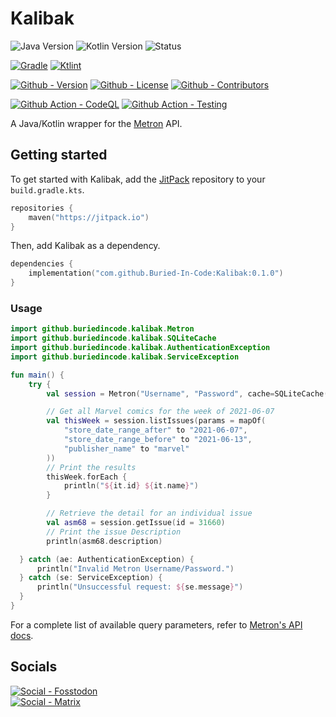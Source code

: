 # Kalibak

![Java Version](https://img.shields.io/badge/Temurin-17-green?style=flat-square&logo=eclipse-adoptium)
![Kotlin Version](https://img.shields.io/badge/Kotlin-2.0.20-green?style=flat-square&logo=kotlin)
![Status](https://img.shields.io/badge/Status-Beta-yellowgreen?style=flat-square)

[![Gradle](https://img.shields.io/badge/Gradle-8.10-informational?style=flat-square&logo=gradle)](https://github.com/gradle/gradle)
[![Ktlint](https://img.shields.io/badge/Ktlint-1.3.1-informational?style=flat-square)](https://github.com/pinterest/ktlint)

[![Github - Version](https://img.shields.io/github/v/tag/Buried-In-Code/Kalibak?logo=Github&label=Version&style=flat-square)](https://github.com/Buried-In-Code/Kalibak/tags)
[![Github - License](https://img.shields.io/github/license/Buried-In-Code/Kalibak?logo=Github&label=License&style=flat-square)](https://opensource.org/licenses/MIT)
[![Github - Contributors](https://img.shields.io/github/contributors/Buried-In-Code/Kalibak?logo=Github&label=Contributors&style=flat-square)](https://github.com/Buried-In-Code/Kalibak/graphs/contributors)

[![Github Action - CodeQL](https://img.shields.io/github/actions/workflow/status/Buried-In-Code/Kalibak/codeql.yml?branch=main&logo=githubactions&label=CodeQL&style=flat-square)](https://github.com/Buried-In-Code/Kalibak/actions/workflows/codeql.yml)
[![Github Action - Testing](https://img.shields.io/github/actions/workflow/status/Buried-In-Code/Kalibak/testing.yaml?branch=main&logo=githubactions&label=Testing&style=flat-square)](https://github.com/Buried-In-Code/Kalibak/actions/workflows/testing.yaml)

A Java/Kotlin wrapper for the [Metron](https://metron.cloud) API.

## Getting started

To get started with Kalibak, add the [JitPack](https://jitpack.io) repository to your `build.gradle.kts`.

```kts
repositories {
    maven("https://jitpack.io")
}
```

Then, add Kalibak as a dependency.

```kts
dependencies {
    implementation("com.github.Buried-In-Code:Kalibak:0.1.0")
}
```

### Usage

```kt
import github.buriedincode.kalibak.Metron
import github.buriedincode.kalibak.SQLiteCache
import github.buriedincode.kalibak.AuthenticationException
import github.buriedincode.kalibak.ServiceException

fun main() {
    try {
        val session = Metron("Username", "Password", cache=SQLiteCache())

        // Get all Marvel comics for the week of 2021-06-07
        val thisWeek = session.listIssues(params = mapOf(
            "store_date_range_after" to "2021-06-07", 
            "store_date_range_before" to "2021-06-13", 
            "publisher_name" to "marvel"
        ))
        // Print the results
        thisWeek.forEach {
            println("${it.id} ${it.name}")
        }

        // Retrieve the detail for an individual issue
        val asm68 = session.getIssue(id = 31660)
        // Print the issue Description
        println(asm68.description)

  } catch (ae: AuthenticationException) {
      println("Invalid Metron Username/Password.")
  } catch (se: ServiceException) {
      println("Unsuccessful request: ${se.message}")
  }
}
```

For a complete list of available query parameters, refer to [Metron's API docs](https://metron.cloud/docs/).

## Socials

[![Social - Fosstodon](https://img.shields.io/badge/%40BuriedInCode-teal?label=Fosstodon&logo=mastodon&style=for-the-badge)](https://fosstodon.org/@BuriedInCode)\
[![Social - Matrix](https://img.shields.io/badge/%23The--Dev--Environment-teal?label=Matrix&logo=matrix&style=for-the-badge)](https://matrix.to/#/#The-Dev-Environment:matrix.org)

